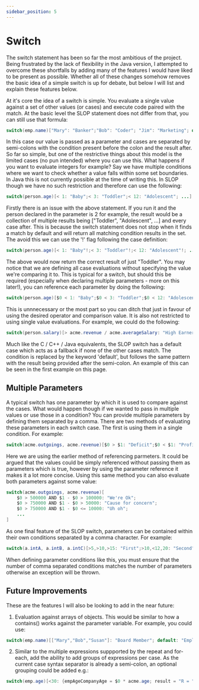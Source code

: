 ```yaml
---
sidebar_position: 5
---
```


# Switch
The switch statement has been so far the most ambitious of the project. Being frustrated by the lack of flexibility in
the Java version, I attempted to overcome these shortfalls by adding many of the features I would have liked to be
present as possible. Whether all of these changes somehow removes the basic idea of a simple switch is up for debate,
but below I will list and explain these features below.

At it's core the idea of a switch is simple. You evaluate a single value against a set of other values (or cases) and 
execute code paired with the match. At the basic level the SLOP statement does not differ from that, you can still
use that formula:
```java
switch(emp.name)["Mary": "Banker";"Bob": "Coder"; "Jim": "Marketing"; default: "I don't know"]
```
In this case our value is passed as a parameter and cases are separated by semi-colons with the condition present before
the colon and the result after. So far so simple, but one of the restrictive things about this model is the limited
cases (no pun intended) where you can use this. What happens if you want to evaluate integers for example? Say we have
multiple conditions where we want to check whether a value falls within some set boundaries. In Java this is not currently
possible at the time of writing this. In SLOP though we have no such restriction and therefore can use the following:
```java
switch(person.age)[< 1: "Baby";< 3: "Toddler";< 12: "Adolescent"; ...]
```
Firstly there is an issue with the above statement. If you run it and the person declared in the parameter is 2 for example, 
the result would be a collection of multiple results being ["Toddler", "Adolescent", ...] and every case after. This is 
because the switch statement does not stop when it finds a match by default and will return all matching condition results 
in the set. The avoid this we can use the '!' flag following the case definition:
```java
switch(person.age)[< 1: "Baby"!;< 3: "Toddler"!;< 12: "Adolescent"!; ...]
```
The above would now return the correct result of just "Toddler". You may notice that we are defining all case evaluations 
without specifying the value we're comparing it to. This is typical for a switch, but should this be required (especially 
when declaring multiple parameters - more on this later!), you can reference each parameter by doing the following:
```java
switch(person.age)[$0 < 1: "Baby";$0 < 3: "Toddler";$0 < 12: "Adolescent"; ...]
```
This is unnnecessary or the most part so you can ditch that just in favour of using the desired operator and comparison
value. It is also not restricted to using single value evaluations. For example, we could do the following:
```java
switch(person.salary)[> acme.revenue / acme.averageSalary: "High Earner"; ...]
```
Much like the C / C++ / Java equivalents, the SLOP switch has a default case which acts as a fallback if none of the
other cases match. The condition is replaced by the keyword 'default', but follows the same pattern with the result
being provided after the semi-colon. An example of this can be seen in the first example on this page.

## Multiple Parameters
A typical switch has one parameter by which it is used to compare against the cases. What would happen though if we 
wanted to pass in multiple values or use those in a condition? You can provide multiple parameters by defining them
separated by a comma. There are two methods of evaluating these parameters in each switch case. The first is using
them in a single condition. For example:
```java
switch(acme.outgoings, acme.revenue)[$0 > $1: "Deficit";$0 < $1: "Profit";$0 == $1: "Holding Even"]
```
Here we are using the earlier method of referencing parmeters. It could be argued that the values could be simply referenced 
without passing them as parameters which is true, however by using the parameter reference it makes it a lot more concise.
Using this same method you can also evaluate both parameters against some value:
```java
switch(acme.outgoings, acme.revenue)[
    $0 > 500000 AND $1 - $0 > 100000: "We're Ok";
    $0 > 750000 AND $1 - $0 > 50000: "Cause for concern"; 
    $0 > 750000 AND $1 - $0 <= 10000: "Uh oh"; 
    ...
]
```
As one final feature of the SLOP switch, parameters can be contained within their own conditions separated by a comma
character. For example:
```java
switch(a.intA, a.intB, a.intC)[>5,>10,>15: "First";>10,<12,20: "Second"]
```
When defining parameter conditions like this, you must ensure that the number of comma separated conditions matches
the number of parameters otherwise an exception will be thrown.

## Future Improvements
These are the features I will also be looking to add in the near future:
1. Evaluation against arrays of objects. This would be similar to how a contains() works against the parameter variable.
For example, you could use:
  ```java
  switch(emp.name)[["Mary","Bob","Susan"]: "Board Member"; default: "Employee"]
  ```
2. Similar to the multiple expressions suppported by the repeat and for-each, add the ability to add groups of expressions
per case. As the current case syntax separator is already a semi-colon, an optional grouping could be added e.g.:
  ```java
  switch(emp.age)[<30: {empAgeCompanyAge = $0 * acme.age; result = "R = " + empAgeCompanyAge}]
  ```